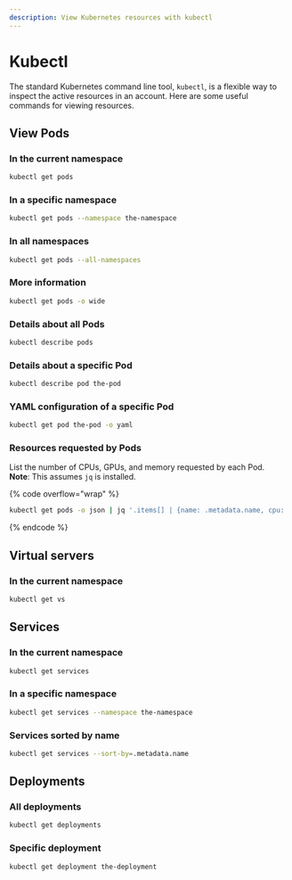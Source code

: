 ```yaml
---
description: View Kubernetes resources with kubectl
---
```


# Kubectl

The standard Kubernetes command line tool, `kubectl`, is a flexible way to inspect the active resources in an account. Here are some useful commands for viewing resources.&#x20;

## **View Pods**

### In the current namespace

```bash
kubectl get pods
```

### In a specific namespace

```bash
kubectl get pods --namespace the-namespace
```

### In all namespaces

```bash
kubectl get pods --all-namespaces
```

### More information

```bash
kubectl get pods -o wide
```

### Details about all Pods

```bash
kubectl describe pods
```

### Details about a specific Pod

```bash
kubectl describe pod the-pod
```

### YAML configuration of a specific Pod

```bash
kubectl get pod the-pod -o yaml
```

### **Resources requested by Pods**

List the number of CPUs, GPUs, and memory requested by each Pod. \
**Note**: This assumes `jq` is installed.

{% code overflow="wrap" %}
```bash
kubectl get pods -o json | jq '.items[] | {name: .metadata.name, cpu: .spec.containers[].resources.requests.cpu, gpu: .spec.containers[].resources.requests."nvidia.com/gpu", memory: .spec.containers[].resources.requests.memory}'
```
{% endcode %}

## **Virtual servers**

### In the current namespace

```bash
kubectl get vs
```

## **Services**

### In the current namespace

```bash
kubectl get services
```

### In a specific namespace

```bash
kubectl get services --namespace the-namespace
```

### Services sorted by name

```bash
kubectl get services --sort-by=.metadata.name
```

## **Deployments**

### All deployments

```bash
kubectl get deployments
```

### Specific deployment

```bash
kubectl get deployment the-deployment
```
